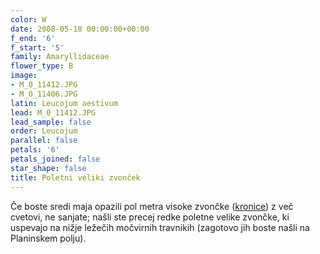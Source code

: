 ```yaml
---
color: W
date: 2008-05-18 00:00:00+00:00
f_end: '6'
f_start: '5'
family: Amaryllidaceae
flower_type: B
image:
- M_0_11412.JPG
- M_0_11406.JPG
latin: Leucojum aestivum
lead: M_0_11412.JPG
lead_sample: false
order: Leucojum
parallel: false
petals: '6'
petals_joined: false
star_shape: false
title: Poletni veliki zvonček
---
```

Če boste sredi maja opazili pol metra visoke zvončke ([kronice](../../leucojumvernum/veliki-zvon&#269;ek/)) z več cvetovi, ne sanjate; našli ste precej redke poletne velike zvončke, ki uspevajo na nižje ležečih močvirnih travnikih (zagotovo jih boste našli na Planinskem polju).
